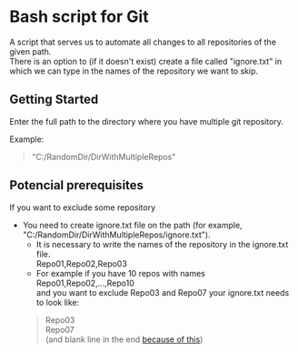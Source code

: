 # Bash script for Git

A script that serves us to automate all changes to all repositories of the given path. <br /> There is an option to (if it doesn't exist) create a file called "ignore.txt" in which we can type in the names of the repository we want to skip.

## Getting Started

 Enter the full path to the directory where you have multiple git repository. <br /> 

Example: <br />
  >"C:/RandomDir/DirWithMultipleRepos"

## Potencial prerequisites

If you want to exclude some repository
- You need to create ignore.txt file on the path (for example, "C:/RandomDir/DirWithMultipleRepos/ignore.txt").
  - It is necessary to write the names of the repository in the ignore.txt file. <br /> Repo01,Repo02,Repo03
  - For example if you have 10 repos with names Repo01,Repo02,...,Repo10 <br /> and you want to exclude Repo03 and Repo07 your ignore.txt needs to look like: <br />
  >Repo03<br />
  Repo07<br />
  (and blank line in the end [because of this](https://unix.stackexchange.com/questions/18743/whats-the-point-in-adding-a-new-line-to-the-end-of-a-file)) 

   